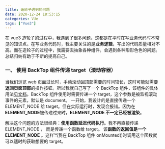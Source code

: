 ```yaml
---
title: 造轮子遇到的问题
date: 2020-12-24 18:53:15
categories: VUe
tags: ["Vue3"]
---
```


在 vue3 造轮子的过程中，我遇到了很多问题，这都是在平时在写业务代码时不常见的知识点。在写业务代码时，我主要关注的是**业务逻辑**，写出的代码质量相对不高。而在造轮子的过程中，我需要去抽象各种组件，会遇到各种形形色色的问题。总结归纳有助于不断的提高自己。

### 一、 使用 BackTop 组件传递 target（滚动容器）

当我们浏览 web 页面过长时，手动滚动回顶部需要的时间较长，这时可能就需要**返回页面顶部**的操作按钮。所以我就自己写了一个 BackTop 组件，该组件的具体用法[见文档](https://cai4633.gitee.io/mom-ui-doc/#/doc/backtop)。BackTop 组件使用时需要传递一个 target，这个参数是被监视滚动事件的元素，默认是 document。
一开始，我设计的是直接传递一个 ELEMENT_NODE 给 target。但在实际运行时，发现会报错。因为在**ELEMENT_NODE**被传递过来时，**ELEMENT_NODE 不一定已经被渲染**。

解决这个问题的方法很经典：**使用函数延迟代码执行**。我不再直接传递 ELEMENT_NODE ， 而是传递一个函数给 target。 该**函数的返回值是一个 ELEMENT_NODE** 。这样当我在 BackTop 组件 onMounted()时调用这个函数就可以适时的获取想要的 target。
